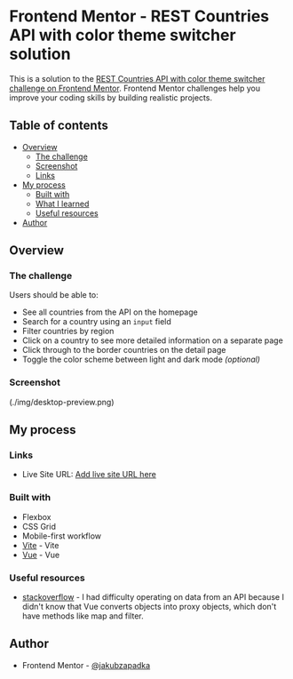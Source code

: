 # Frontend Mentor - REST Countries API with color theme switcher solution

This is a solution to the [REST Countries API with color theme switcher challenge on Frontend Mentor](https://www.frontendmentor.io/challenges/rest-countries-api-with-color-theme-switcher-5cacc469fec04111f7b848ca). Frontend Mentor challenges help you improve your coding skills by building realistic projects. 

## Table of contents

- [Overview](#overview)
  - [The challenge](#the-challenge)
  - [Screenshot](#screenshot)
  - [Links](#links)
- [My process](#my-process)
  - [Built with](#built-with)
  - [What I learned](#what-i-learned)
  - [Useful resources](#useful-resources)
- [Author](#author)

## Overview

### The challenge

Users should be able to:

- See all countries from the API on the homepage
- Search for a country using an `input` field
- Filter countries by region
- Click on a country to see more detailed information on a separate page
- Click through to the border countries on the detail page
- Toggle the color scheme between light and dark mode *(optional)*

### Screenshot

(./img/desktop-preview.png)

## My process

### Links

- Live Site URL: [Add live site URL here](https://rest-countries-api-steel-mu.vercel.app/)

### Built with

- Flexbox
- CSS Grid
- Mobile-first workflow
- [Vite](https://vitejs.dev/) - Vite
- [Vue](https://vuejs.org/) - Vue


### Useful resources

- [stackoverflow](https://stackoverflow.com/questions/67166361/why-does-an-object-change-into-a-proxy-object-in-vue) - I had difficulty operating on data from an API because I didn't know that Vue converts objects into proxy objects, which don't have methods like map and filter.

## Author

- Frontend Mentor - [@jakubzapadka](https://www.frontendmentor.io/profile/JakubZapadka)